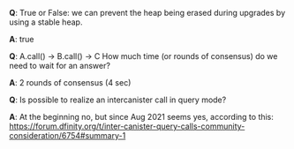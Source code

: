 **Q**: True or False: we can prevent the heap being erased during upgrades by using a stable heap.

**A**: true

**Q**: A.call() -> B.call() -> C How much time (or rounds of consensus) do we need to wait for an answer?

**A**: 2 rounds of consensus (4 sec)

**Q**: Is possible to realize an intercanister call in query mode?

**A**: At the beginning no, but since Aug 2021 seems yes, according to this: https://forum.dfinity.org/t/inter-canister-query-calls-community-consideration/6754#summary-1